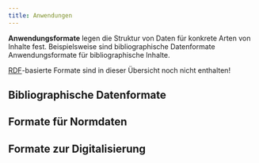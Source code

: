 ```yaml
---
title: Anwendungen
---
```


**Anwendungsformate** legen die Struktur von Daten für konkrete Arten von
Inhalte fest. Beispielsweise sind bibliographische Datenformate
Anwendungsformate für bibliographische Inhalte.

<div class="alert alert-warning" role="alert">
  <a href="rdf">RDF</a>-basierte Formate sind in dieser Übersicht noch nicht enthalten!
</div>

## Bibliographische Datenformate

<formats-tree application="bibliographic"/>

## Formate für Normdaten

<formats-tree application="authority"/>

## Formate zur Digitalisierung

<formats-tree application="digitization"/>

